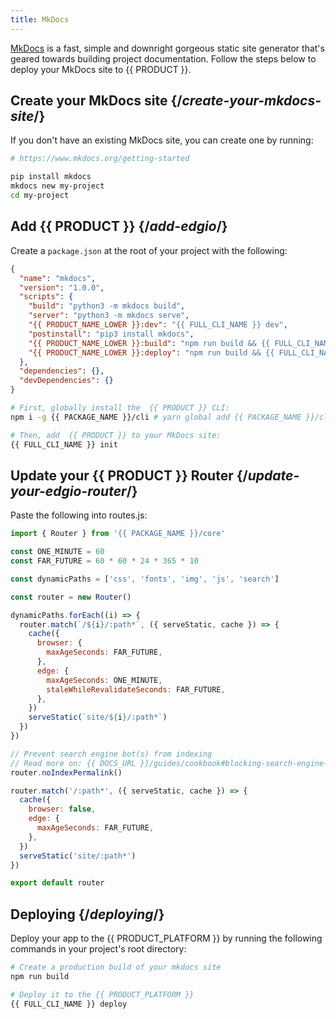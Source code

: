 ```yaml
---
title: MkDocs
---
```


[MkDocs](https://www.mkdocs.org/) is a fast, simple and downright gorgeous static site generator that's geared towards building project documentation. Follow the steps below to deploy your MkDocs site to {{ PRODUCT }}.

## Create your MkDocs site {/*create-your-mkdocs-site*/}

If you don't have an existing MkDocs site, you can create one by running:

```bash
# https://www.mkdocs.org/getting-started

pip install mkdocs
mkdocs new my-project
cd my-project
```

## Add {{ PRODUCT }} {/*add-edgio*/}

Create a `package.json` at the root of your project with the following:
```json
{
  "name": "mkdocs",
  "version": "1.0.0",
  "scripts": {
    "build": "python3 -m mkdocs build",
    "server": "python3 -m mkdocs serve",
    "{{ PRODUCT_NAME_LOWER }}:dev": "{{ FULL_CLI_NAME }} dev",
    "postinstall": "pip3 install mkdocs",
    "{{ PRODUCT_NAME_LOWER }}:build": "npm run build && {{ FULL_CLI_NAME }} build",
    "{{ PRODUCT_NAME_LOWER }}:deploy": "npm run build && {{ FULL_CLI_NAME }} deploy"
  },
  "dependencies": {},
  "devDependencies": {}
}
```

```bash
# First, globally install the  {{ PRODUCT }} CLI:
npm i -g {{ PACKAGE_NAME }}/cli # yarn global add {{ PACKAGE_NAME }}/cli

# Then, add  {{ PRODUCT }} to your MkDocs site:
{{ FULL_CLI_NAME }} init
```

## Update your {{ PRODUCT }} Router {/*update-your-edgio-router*/}

Paste the following into routes.js:

```js
import { Router } from '{{ PACKAGE_NAME }}/core'

const ONE_MINUTE = 60
const FAR_FUTURE = 60 * 60 * 24 * 365 * 10

const dynamicPaths = ['css', 'fonts', 'img', 'js', 'search']

const router = new Router()

dynamicPaths.forEach((i) => {
  router.match(`/${i}/:path*`, ({ serveStatic, cache }) => {
    cache({
      browser: {
        maxAgeSeconds: FAR_FUTURE,
      },
      edge: {
        maxAgeSeconds: ONE_MINUTE,
        staleWhileRevalidateSeconds: FAR_FUTURE,
      },
    })
    serveStatic(`site/${i}/:path*`)
  })
})

// Prevent search engine bot(s) from indexing
// Read more on: {{ DOCS_URL }}/guides/cookbook#blocking-search-engine-crawlers
router.noIndexPermalink()

router.match('/:path*', ({ serveStatic, cache }) => {
  cache({
    browser: false,
    edge: {
      maxAgeSeconds: FAR_FUTURE,
    },
  })
  serveStatic('site/:path*')
})

export default router
```

## Deploying {/*deploying*/}

Deploy your app to the {{ PRODUCT_PLATFORM }} by running the following commands in your project's root directory:

```bash
# Create a production build of your mkdocs site
npm run build

# Deploy it to the {{ PRODUCT_PLATFORM }}
{{ FULL_CLI_NAME }} deploy
```
